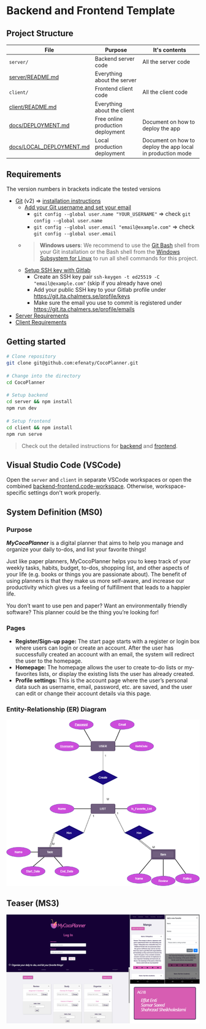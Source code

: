 # Backend and Frontend Template

## Project Structure

| File        | Purpose           | It's contents  |
| ------------- | ------------- | ----- |
| `server/` | Backend server code | All the server code |
| [server/README.md](server/README.md) | Everything about the server |  |
| `client/` | Frontend client code | All the client code |
| [client/README.md](client/README.md) | Everything about the client |  |
| [docs/DEPLOYMENT.md](docs/DEPLOYMENT.md) | Free online production deployment | Document on how to deploy the app |
| [docs/LOCAL_DEPLOYMENT.md](docs/LOCAL_DEPLOYMENT.md) | Local production deployment | Document on how to deploy the app local in production mode |

## Requirements

The version numbers in brackets indicate the tested versions

* [Git](https://git-scm.com/) (v2) => [installation instructions](https://www.atlassian.com/git/tutorials/install-git)
  * [Add your Git username and set your email](https://docs.gitlab.com/ce/gitlab-basics/start-using-git.html#add-your-git-username-and-set-your-email)
    * `git config --global user.name "YOUR_USERNAME"` => check `git config --global user.name`
    * `git config --global user.email "email@example.com"` => check `git config --global user.email`
  * > **Windows users**: We recommend to use the [Git Bash](https://www.atlassian.com/git/tutorials/git-bash) shell from your Git installation or the Bash shell from the [Windows Subsystem for Linux](https://docs.microsoft.com/en-us/windows/wsl/install-win10) to run all shell commands for this project.
  * [Setup SSH key with Gitlab](https://docs.gitlab.com/ee/ssh/)
    * Create an SSH key pair `ssh-keygen -t ed25519 -C "email@example.com"` (skip if you already have one)
    * Add your public SSH key to your Gitlab profile under https://git.ita.chalmers.se/profile/keys
    * Make sure the email you use to commit is registered under https://git.ita.chalmers.se/profile/emails
* [Server Requirements](./server/README.md#Requirements)
* [Client Requirements](./client/README.md#Requirements)

## Getting started

```bash
# Clone repository
git clone git@github.com:efenaty/CocoPlanner.git

# Change into the directory
cd CocoPlanner

# Setup backend
cd server && npm install
npm run dev

# Setup frontend
cd client && npm install
npm run serve
```

> Check out the detailed instructions for [backend](./server/README.md) and [frontend](./client/README.md).

## Visual Studio Code (VSCode)

Open the `server` and `client` in separate VSCode workspaces or open the combined [backend-frontend.code-workspace](./backend-frontend.code-workspace). Otherwise, workspace-specific settings don't work properly.

## System Definition (MS0)

### Purpose

_**MyCocoPlanner**_ is a digital planner that aims to help you manage and organize your daily to-dos, and list your favorite things!

Just like paper planners, MyCocoPlanner helps you to keep track of your weekly tasks, habits, budget, to-dos, shopping list, and other aspects of your life (e.g. books or things you are passionate about). The benefit of using planners is that they make us more self-aware, and increase our productivity which gives us a feeling of fulfillment that leads to a happier life. 

You don’t want to use pen and paper? Want an environmentally friendly software? This planner could be the thing you’re looking for! 



### Pages

* **Register/Sign-up page:** The start page starts with a register or login box where users can login or create an account. After the user has successfully created an account with an email, the system will redirect the user to the homepage. 
* **Homepage:** The homepage allows the user to create to-do lists or my-favorites lists, or  display the existing lists the user has already created. 
* **Profile settings:** This is the account page where the user’s personal data such as username, email, password, etc. are saved, and the user can edit or change their account details via this page. 


### Entity-Relationship (ER) Diagram

![ER Diagram](./images/ER_Diagram_V3.png)

## Teaser (MS3)

![Teaser](./images/teaser.png)
